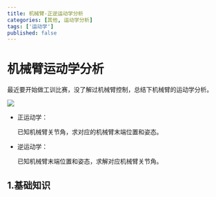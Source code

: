 ```yaml
---
title: 机械臂-正逆运动学分析
categories: [其他, 运动学分析]
tags: ['运动学']
published: false
---
```


# 机械臂运动学分析

最近要开始做工训比赛，没了解过机械臂控制，总结下机械臂的运动学分析。

![](https://img-blog.csdnimg.cn/20200305213713479.jpg?x-oss-process=image/watermark,type_ZmFuZ3poZW5naGVpdGk,shadow_10,text_aHR0cHM6Ly9ibG9nLmNzZG4ubmV0L3poaWhlX3JpZ2h0,size_16,color_FFFFFF,t_70)

* 正运动学：

  已知机械臂关节角，求对应的机械臂末端位置和姿态。

* 逆运动学：

  已知机械臂末端位置和姿态，求解对应机械臂关节角。

## 1.基础知识



